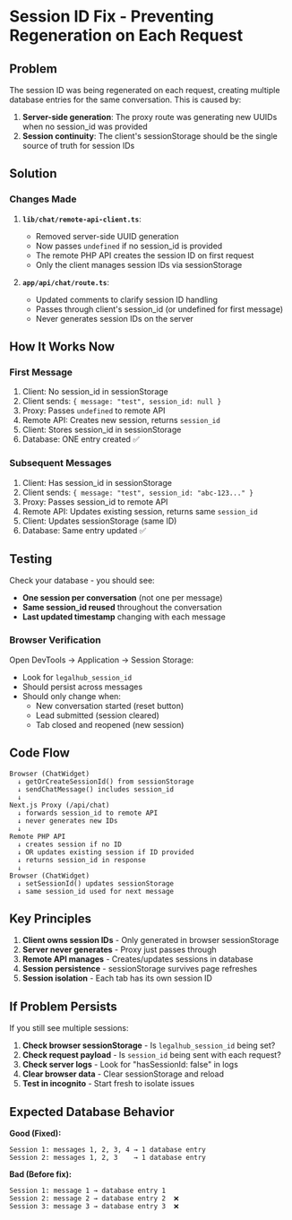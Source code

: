 # Session ID Fix - Preventing Regeneration on Each Request

## Problem

The session ID was being regenerated on each request, creating multiple database entries for the same conversation. This is caused by:

1. **Server-side generation**: The proxy route was generating new UUIDs when no session_id was provided
2. **Session continuity**: The client's sessionStorage should be the single source of truth for session IDs

## Solution

### Changes Made

1. **`lib/chat/remote-api-client.ts`**:
   - Removed server-side UUID generation
   - Now passes `undefined` if no session_id is provided
   - The remote PHP API creates the session ID on first request
   - Only the client manages session IDs via sessionStorage

2. **`app/api/chat/route.ts`**:
   - Updated comments to clarify session ID handling
   - Passes through client's session_id (or undefined for first message)
   - Never generates session IDs on the server

## How It Works Now

### First Message
1. Client: No session_id in sessionStorage
2. Client sends: `{ message: "test", session_id: null }` 
3. Proxy: Passes `undefined` to remote API
4. Remote API: Creates new session, returns `session_id`
5. Client: Stores session_id in sessionStorage
6. Database: ONE entry created ✅

### Subsequent Messages
1. Client: Has session_id in sessionStorage
2. Client sends: `{ message: "test", session_id: "abc-123..." }`
3. Proxy: Passes session_id to remote API
4. Remote API: Updates existing session, returns same `session_id`
5. Client: Updates sessionStorage (same ID)
6. Database: Same entry updated ✅

## Testing

Check your database - you should see:
- **One session per conversation** (not one per message)
- **Same session_id reused** throughout the conversation
- **Last updated timestamp** changing with each message

### Browser Verification

Open DevTools → Application → Session Storage:
- Look for `legalhub_session_id`
- Should persist across messages
- Should only change when:
  - New conversation started (reset button)
  - Lead submitted (session cleared)
  - Tab closed and reopened (new session)

## Code Flow

```
Browser (ChatWidget)
  ↓ getOrCreateSessionId() from sessionStorage
  ↓ sendChatMessage() includes session_id
  ↓
Next.js Proxy (/api/chat)
  ↓ forwards session_id to remote API
  ↓ never generates new IDs
  ↓
Remote PHP API
  ↓ creates session if no ID
  ↓ OR updates existing session if ID provided
  ↓ returns session_id in response
  ↓
Browser (ChatWidget) 
  ↓ setSessionId() updates sessionStorage
  ↓ same session_id used for next message
```

## Key Principles

1. **Client owns session IDs** - Only generated in browser sessionStorage
2. **Server never generates** - Proxy just passes through
3. **Remote API manages** - Creates/updates sessions in database
4. **Session persistence** - sessionStorage survives page refreshes
5. **Session isolation** - Each tab has its own session ID

## If Problem Persists

If you still see multiple sessions:

1. **Check browser sessionStorage** - Is `legalhub_session_id` being set?
2. **Check request payload** - Is `session_id` being sent with each request?
3. **Check server logs** - Look for "hasSessionId: false" in logs
4. **Clear browser data** - Clear sessionStorage and reload
5. **Test in incognito** - Start fresh to isolate issues

## Expected Database Behavior

**Good (Fixed):**
```
Session 1: messages 1, 2, 3, 4 → 1 database entry
Session 2: messages 1, 2, 3    → 1 database entry
```

**Bad (Before fix):**
```
Session 1: message 1 → database entry 1
Session 2: message 2 → database entry 2  ❌
Session 3: message 3 → database entry 3  ❌
```

